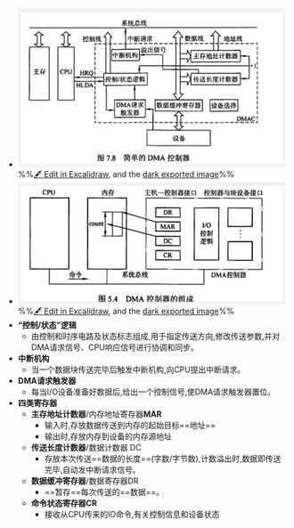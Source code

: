 - ![](attachments/DMA%E6%8E%A7%E5%88%B6%E5%99%A8%E7%9A%84%E7%BB%84%E6%88%90%202022-11-22%2022.02.19.excalidraw.svg)%%[🖋 Edit in Excalidraw](attachments/DMA%E6%8E%A7%E5%88%B6%E5%99%A8%E7%9A%84%E7%BB%84%E6%88%90%202022-11-22%2022.02.19.excalidraw.md), and the [dark exported image](attachments/DMA%E6%8E%A7%E5%88%B6%E5%99%A8%E7%9A%84%E7%BB%84%E6%88%90%202022-11-22%2022.02.19.excalidraw.dark.svg)%%
- ![](attachments/DMA%E6%8E%A7%E5%88%B6%E5%99%A8%E7%9A%84%E7%BB%84%E6%88%90%202022-11-23%2016.25.22.excalidraw.svg)
%%[🖋 Edit in Excalidraw](attachments/DMA%E6%8E%A7%E5%88%B6%E5%99%A8%E7%9A%84%E7%BB%84%E6%88%90%202022-11-23%2016.25.22.excalidraw.md), and the [dark exported image](attachments/DMA%E6%8E%A7%E5%88%B6%E5%99%A8%E7%9A%84%E7%BB%84%E6%88%90%202022-11-23%2016.25.22.excalidraw.dark.svg)%%
- **“控制/状态”逻辑**
	- 由控制和时序电路及状态标志组成,用于指定传送方向,修改传送参数,并对DMA请求信号、CPU响应信号进行协调和同步。
- **中断机构**
	- 当一个数据块传送完毕后触发中断机构,向CPU提出中断请求。
- **DMA请求触发器**
	- 每当I/O设备准备好数据后,给出一个控制信号,使DMA请求触发器置位。
- **四类寄存器**
	- **主存地址计数器**/内存地址寄存器**MAR**
		- 输入时,存放数据传送到内存的起始目标==地址==
		- 输出时,存放内存到设备的内存源地址
	- **传送长度计数器**/数据计数器 DC
		- 存放本次传送==数据的长度==(字数/字节数),计数溢出时,数据即传送完毕,自动发中断请求信号。
	- **数据缓冲寄存器**/数据寄存器DR
		- ==暂存==每次传送的==数据==。
	- **命令状态寄存器CR**
		- 接收从CPU传来的IO命令,有关控制信息和设备状态
	
